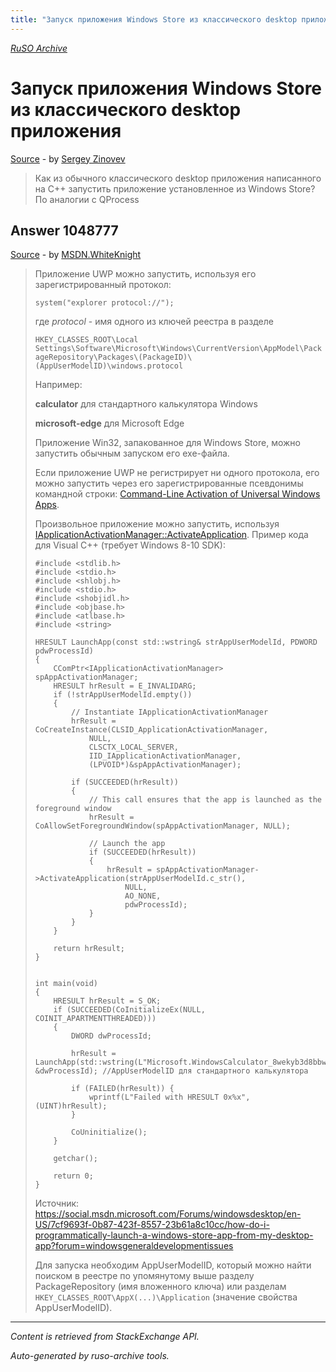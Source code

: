 ```yaml
---
title: "Запуск приложения Windows Store из классического desktop приложения"
---
```

<p><i><a href="https://github.com/MSDN-WhiteKnight/ruso-archive/">RuSO Archive</a></i></p>
<h1>Запуск приложения Windows Store из классического desktop приложения</h1>
<p><a href="https://ru.stackoverflow.com/questions/1048731/%d0%97%d0%b0%d0%bf%d1%83%d1%81%d0%ba-%d0%bf%d1%80%d0%b8%d0%bb%d0%be%d0%b6%d0%b5%d0%bd%d0%b8%d1%8f-windows-store-%d0%b8%d0%b7-%d0%ba%d0%bb%d0%b0%d1%81%d1%81%d0%b8%d1%87%d0%b5%d1%81%d0%ba%d0%be%d0%b3%d0%be-desktop-%d0%bf%d1%80%d0%b8%d0%bb%d0%be%d0%b6%d0%b5%d0%bd%d0%b8%d1%8f">Source</a> - by <a href="https://ru.stackoverflow.com/users/253073/sergey-zinovev">Sergey Zinovev</a></p>
<blockquote>
<p>Как из обычного классического desktop приложения написанного на C++ запустить приложение установленное из Windows Store?  По аналогии с QProcess </p>

</blockquote>
<h2>Answer 1048777</h2>
<p><a href="https://ru.stackoverflow.com/a/1048777/">Source</a> - by <a href="https://ru.stackoverflow.com/users/240512/msdn-whiteknight">MSDN.WhiteKnight</a></p>
<blockquote>
<p>Приложение UWP можно запустить, используя его зарегистрированный протокол:</p>

<pre><code>system("explorer protocol://");
</code></pre>

<p>где <em>protocol</em> - имя одного из ключей реестра в разделе </p>

<p><code>HKEY_CLASSES_ROOT\Local Settings\Software\Microsoft\Windows\CurrentVersion\AppModel\PackageRepository\Packages\(PackageID)\(AppUserModelID)\windows.protocol</code></p>

<p>Например: </p>

<p><strong>calculator</strong> для стандартного калькулятора Windows</p>

<p><strong>microsoft-edge</strong> для Microsoft Edge</p>

<p>Приложение Win32, запакованное для Windows Store, можно запустить обычным запуском его exe-файла.</p>

<p>Если приложение UWP не регистрирует ни одного протокола, его можно запустить через его зарегистрированные псевдонимы командной строки: <a href="https://blogs.windows.com/windowsdeveloper/2017/07/05/command-line-activation-universal-windows-apps/#UaF9ZyFfdF9kYhdY.97" rel="nofollow noreferrer">Command-Line Activation of Universal Windows Apps</a>. </p>

<p>Произвольное приложение можно запустить, используя <a href="https://docs.microsoft.com/en-us/windows/win32/api/shobjidl_core/nf-shobjidl_core-iapplicationactivationmanager-activateapplication" rel="nofollow noreferrer">IApplicationActivationManager::ActivateApplication</a>. Пример кода для Visual C++ (требует Windows 8-10 SDK):</p>

<pre><code>#include &lt;stdlib.h&gt; 
#include &lt;stdio.h&gt;
#include &lt;shlobj.h&gt;
#include &lt;stdio.h&gt;
#include &lt;shobjidl.h&gt;
#include &lt;objbase.h&gt;
#include &lt;atlbase.h&gt;
#include &lt;string&gt;

HRESULT LaunchApp(const std::wstring&amp; strAppUserModelId, PDWORD pdwProcessId)
{
    CComPtr&lt;IApplicationActivationManager&gt; spAppActivationManager;
    HRESULT hrResult = E_INVALIDARG;
    if (!strAppUserModelId.empty())
    {
        // Instantiate IApplicationActivationManager
        hrResult = CoCreateInstance(CLSID_ApplicationActivationManager,
            NULL,
            CLSCTX_LOCAL_SERVER,
            IID_IApplicationActivationManager,
            (LPVOID*)&amp;spAppActivationManager);

        if (SUCCEEDED(hrResult))
        {
            // This call ensures that the app is launched as the foreground window
            hrResult = CoAllowSetForegroundWindow(spAppActivationManager, NULL);

            // Launch the app
            if (SUCCEEDED(hrResult))
            {
                hrResult = spAppActivationManager-&gt;ActivateApplication(strAppUserModelId.c_str(),
                    NULL,
                    AO_NONE,
                    pdwProcessId);
            }
        }
    }

    return hrResult;
}


int main(void)
{       
    HRESULT hrResult = S_OK;
    if (SUCCEEDED(CoInitializeEx(NULL, COINIT_APARTMENTTHREADED)))
    {
        DWORD dwProcessId;

        hrResult = LaunchApp(std::wstring(L"Microsoft.WindowsCalculator_8wekyb3d8bbwe!App"), &amp;dwProcessId); //AppUserModelID для стандартного калькулятора

        if (FAILED(hrResult)) {
            wprintf(L"Failed with HRESULT 0x%x", (UINT)hrResult);
        }

        CoUninitialize();
    }

    getchar();

    return 0;
}
</code></pre>

<p>Источник: <a href="https://social.msdn.microsoft.com/Forums/windowsdesktop/en-US/7cf9693f-0b87-423f-8557-23b61a8c10cc/how-do-i-programmatically-launch-a-windows-store-app-from-my-desktop-app?forum=windowsgeneraldevelopmentissues" rel="nofollow noreferrer">https://social.msdn.microsoft.com/Forums/windowsdesktop/en-US/7cf9693f-0b87-423f-8557-23b61a8c10cc/how-do-i-programmatically-launch-a-windows-store-app-from-my-desktop-app?forum=windowsgeneraldevelopmentissues</a></p>

<p>Для запуска необходим AppUserModelID, который можно найти поиском в реестре по упомянутому выше разделу PackageRepository (имя вложенного ключа) или разделам <code>HKEY_CLASSES_ROOT\AppX(...)\Application</code> (значение свойства AppUserModelID).</p>

</blockquote>
<hr/>
<p><i>Content is retrieved from StackExchange API. </i></p>
<p><i>Auto-generated by ruso-archive tools. </i></p>
